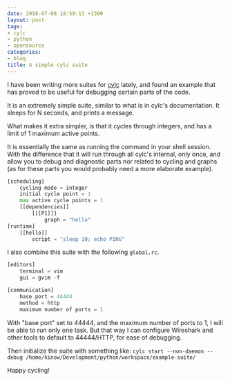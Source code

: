 ```yaml
---
date: 2018-07-08 18:59:13 +1300
layout: post
tags:
- cylc
- python
- opensource
categories:
- blog
title: A simple cylc suite
---
```


I have been writing more suites for [cylc](https://cylc.github.io/cylc/) lately, and found
an example that has proved to be useful for debugging certain parts of the code.

It is an extremely simple suite, similar to what is in cylc's documentation. It
sleeps for N seconds, and prints a message.

<!--more-->

What makes it extra simpler, is that it cycles through integers, and has
a limit of 1 maximum active points.

It is essentially the same as running the command in your shell session. With
the difference that it will run through all cylc's internal, only once, and
allow you to debug and diagnostic parts nor related to cycling and graphs
(as for these parts you would probably need a more elaborate example).

```python
[scheduling]
    cycling mode = integer
    initial cycle point = 1
    max active cycle points = 1
    [[dependencies]]
        [[[P1]]]
            graph = "hello"
[runtime]
    [[hello]]
        script = "sleep 10; echo PING"
```

I also combine this suite with the following `global.rc`.

```python
[editors] 
    terminal = vim 
    gui = gvim -f

[communication]
    base port = 44444
    method = http
    maximum number of ports = 1
```

With "base port" set to 44444, and the maximum number of ports to 1, I will
be able to run only one task. But that way I can configure Wireshark and other
tools to default to 44444/HTTP, for ease of debugging.

Then initialize the suite with something like: `cylc start --non-daemon --debug /home/kinow/Development/python/workspace/example-suite/`

Happy cycling!
